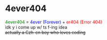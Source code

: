 # 4ever404
<span style='color: green;'>4ever404</span> = <span style='color: blue;'>4ever (Forever)</span> + <span style='color: red;'>er404 (Error 404)</span>  
idk y i come up w/ ts f-ing idea  
~~actually a Czh-cn boy who loves coding~~
